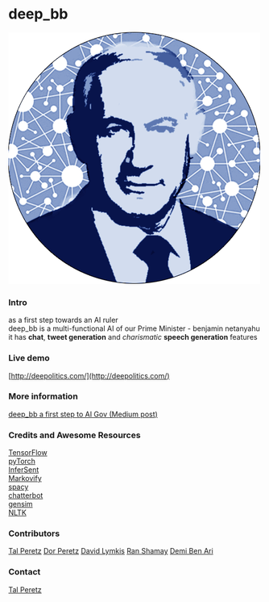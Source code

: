 # deep_bb #
![](resources/DeepBB.png)

### Intro ###
as a first step towards an AI ruler <br>
deep_bb is a multi-functional AI of our Prime Minister - benjamin netanyahu <br>
it has **chat**, **tweet generation** and *charismatic* **speech generation** features


### Live demo ###
[http://deepolitics.com/](http://deepolitics.com/)
	
### More information ###
[deep_bb a first step to AI Gov (Medium post)]()

### Credits and Awesome Resources ###
[TensorFlow](https://www.tensorflow.org/)<br>
[pyTorch](http://pytorch.org/)<br>
[InferSent](https://github.com/facebookresearch/InferSent) <br>
[Markovify](https://github.com/jsvine/markovify)<br>
[spacy](https://spacy.io/)<br>
[chatterbot](https://github.com/gunthercox/ChatterBot)<br>
[gensim](https://radimrehurek.com/gensim/)<br>
[NLTK](http://www.nltk.org/)

### Contributors ###
[Tal Peretz](https://github.com/talperetz)
[Dor Peretz](https://github.com/dorperetz)
[David Lymkis](https://github.com/gotenxds)
[Ran Shamay](https://github.com/ranshamay89)
[Demi Ben Ari](https://github.com/demibenari)

### Contact ###
[Tal Peretz](https://www.linkedin.com/in/tal-per/)





